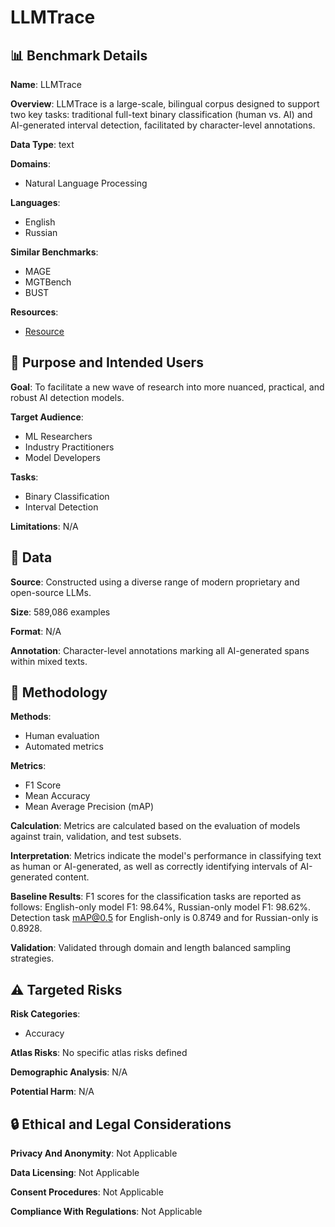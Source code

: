 # LLMTrace

## 📊 Benchmark Details

**Name**: LLMTrace

**Overview**: LLMTrace is a large-scale, bilingual corpus designed to support two key tasks: traditional full-text binary classification (human vs. AI) and AI-generated interval detection, facilitated by character-level annotations.

**Data Type**: text

**Domains**:
- Natural Language Processing

**Languages**:
- English
- Russian

**Similar Benchmarks**:
- MAGE
- MGTBench
- BUST

**Resources**:
- [Resource](https://huggingface.co/iitolstykh/LLMTrace)

## 🎯 Purpose and Intended Users

**Goal**: To facilitate a new wave of research into more nuanced, practical, and robust AI detection models.

**Target Audience**:
- ML Researchers
- Industry Practitioners
- Model Developers

**Tasks**:
- Binary Classification
- Interval Detection

**Limitations**: N/A

## 💾 Data

**Source**: Constructed using a diverse range of modern proprietary and open-source LLMs.

**Size**: 589,086 examples

**Format**: N/A

**Annotation**: Character-level annotations marking all AI-generated spans within mixed texts.

## 🔬 Methodology

**Methods**:
- Human evaluation
- Automated metrics

**Metrics**:
- F1 Score
- Mean Accuracy
- Mean Average Precision (mAP)

**Calculation**: Metrics are calculated based on the evaluation of models against train, validation, and test subsets.

**Interpretation**: Metrics indicate the model's performance in classifying text as human or AI-generated, as well as correctly identifying intervals of AI-generated content.

**Baseline Results**: F1 scores for the classification tasks are reported as follows: English-only model F1: 98.64%, Russian-only model F1: 98.62%. Detection task mAP@0.5 for English-only is 0.8749 and for Russian-only is 0.8928.

**Validation**: Validated through domain and length balanced sampling strategies.

## ⚠️ Targeted Risks

**Risk Categories**:
- Accuracy

**Atlas Risks**:
No specific atlas risks defined

**Demographic Analysis**: N/A

**Potential Harm**: N/A

## 🔒 Ethical and Legal Considerations

**Privacy And Anonymity**: Not Applicable

**Data Licensing**: Not Applicable

**Consent Procedures**: Not Applicable

**Compliance With Regulations**: Not Applicable

